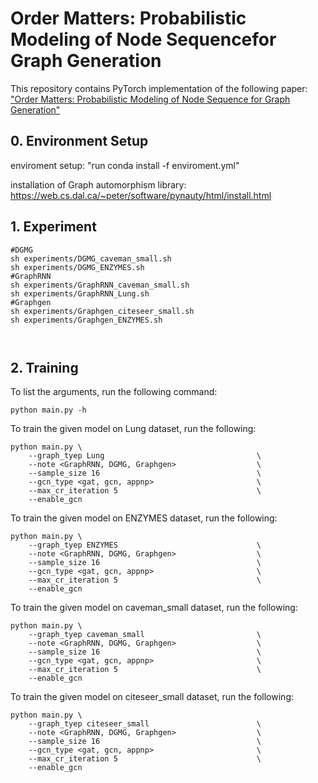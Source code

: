 # Order Matters: Probabilistic Modeling of Node Sequencefor Graph Generation


This repository contains PyTorch implementation of the following paper: ["Order Matters: Probabilistic Modeling of Node Sequence for Graph Generation"](https://arxiv.org/abs/2106.06189)

## 0. Environment Setup
enviroment setup: "run conda install -f enviroment.yml"

installation of Graph automorphism library: https://web.cs.dal.ca/~peter/software/pynauty/html/install.html

## 1. Experiment

``` shell
#DGMG
sh experiments/DGMG_caveman_small.sh
sh experiments/DGMG_ENZYMES.sh
#GraphRNN
sh experiments/GraphRNN_caveman_small.sh
sh experiments/GraphRNN_Lung.sh
#Graphgen
sh experiments/Graphgen_citeseer_small.sh
sh experiments/Graphgen_ENZYMES.sh



```

## 2. Training
To list the arguments, run the following command:
```
python main.py -h
```

To train the given model on Lung dataset, run the following:

``` 
python main.py \
    --graph_tyep Lung                                  \
    --note <GraphRNN, DGMG, Graphgen>                  \
    --sample_size 16                                   \
    --gcn_type <gat, gcn, appnp>                       \
    --max_cr_iteration 5                               \
    --enable_gcn     
```    
   
   
   
         


To train the given model on ENZYMES dataset, run the following:

``` 
python main.py \
    --graph_tyep ENZYMES                               \
    --note <GraphRNN, DGMG, Graphgen>                  \
    --sample_size 16                                   \
    --gcn_type <gat, gcn, appnp>                       \
    --max_cr_iteration 5                               \
    --enable_gcn     
```    

To train the given model on caveman_small dataset, run the following:

``` 
python main.py \
    --graph_tyep caveman_small                         \
    --note <GraphRNN, DGMG, Graphgen>                  \
    --sample_size 16                                   \
    --gcn_type <gat, gcn, appnp>                       \
    --max_cr_iteration 5                               \
    --enable_gcn     
```    

To train the given model on citeseer_small dataset, run the following:

``` 
python main.py \
    --graph_tyep citeseer_small                        \
    --note <GraphRNN, DGMG, Graphgen>                  \
    --sample_size 16                                   \
    --gcn_type <gat, gcn, appnp>                       \
    --max_cr_iteration 5                               \
    --enable_gcn     
```    


